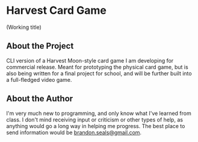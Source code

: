 Harvest Card Game
=================
(Working title)

About the Project
-----------------
CLI version of a Harvest Moon-style card game I am developing for commercial release. Meant for prototyping the physical card game, but is also being written for a final project for school, and will be further built into a full-fledged video game.

About the Author
----------------
I'm very much new to programming, and only know what I've learned from class. I don't mind receiving input or criticism or other types of help, as anything would go a long way in helping me progress. The best place to send information would be brandon.seals@gmail.com.
